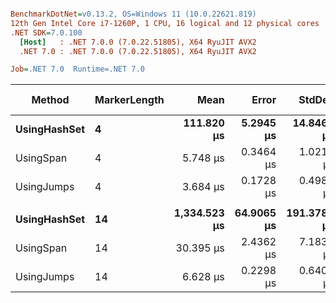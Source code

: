 ``` ini

BenchmarkDotNet=v0.13.2, OS=Windows 11 (10.0.22621.819)
12th Gen Intel Core i7-1260P, 1 CPU, 16 logical and 12 physical cores
.NET SDK=7.0.100
  [Host]   : .NET 7.0.0 (7.0.22.51805), X64 RyuJIT AVX2
  .NET 7.0 : .NET 7.0.0 (7.0.22.51805), X64 RyuJIT AVX2

Job=.NET 7.0  Runtime=.NET 7.0  

```
|       Method | MarkerLength |         Mean |      Error |      StdDev |       Median | Ratio | RatioSD | Allocated | Alloc Ratio |
|------------- |------------- |-------------:|-----------:|------------:|-------------:|------:|--------:|----------:|------------:|
| **UsingHashSet** |            **4** |   **111.820 μs** |  **5.2945 μs** |  **14.8464 μs** |   **106.075 μs** | **19.90** |    **4.26** |  **239360 B** |          **NA** |
|    UsingSpan |            4 |     5.748 μs |  0.3464 μs |   1.0214 μs |     5.586 μs |  1.00 |    0.00 |         - |          NA |
|   UsingJumps |            4 |     3.684 μs |  0.1728 μs |   0.4985 μs |     3.552 μs |  0.66 |    0.16 |         - |          NA |
|              |              |              |            |             |              |       |         |           |             |
| **UsingHashSet** |           **14** | **1,334.523 μs** | **64.9065 μs** | **191.3782 μs** | **1,341.539 μs** | **46.72** |   **13.95** | **1582833 B** |          **NA** |
|    UsingSpan |           14 |    30.395 μs |  2.4362 μs |   7.1833 μs |    30.150 μs |  1.00 |    0.00 |         - |          NA |
|   UsingJumps |           14 |     6.628 μs |  0.2298 μs |   0.6405 μs |     6.443 μs |  0.23 |    0.06 |         - |          NA |
